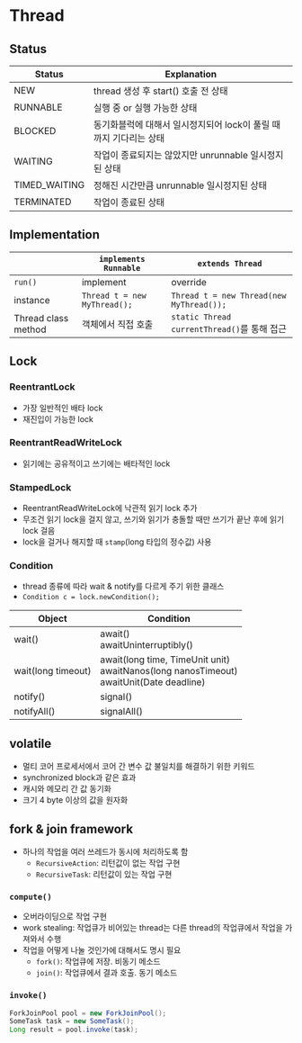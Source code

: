 # Thread

## Status

|Status|Explanation|
|--|--|
|NEW|thread 생성 후 start() 호출 전 상태|
|RUNNABLE|실행 중 or 실행 가능한 상태|
|BLOCKED|동기화블럭에 대해서 일시정지되어 lock이 풀릴 때까지 기다리는 상태|
|WAITING|작업이 종료되지는 않았지만 unrunnable 일시정지된 상태|
|TIMED_WAITING|정해진 시간만큼 unrunnable 일시정지된 상태|
|TERMINATED|작업이 종료된 상태|

## Implementation

||`implements Runnable`|`extends Thread`|
|--|--|--|
|`run()`|implement|override|
|instance|`Thread t = new MyThread();`|`Thread t = new Thread(new MyThread());`|
|Thread class method|객체에서 직접 호출|`static Thread currentThread()`를 통해 접근|

## Lock

### ReentrantLock
- 가장 일반적인 배타 lock
- 재진입이 가능한 lock

### ReentrantReadWriteLock
- 읽기에는 공유적이고 쓰기에는 배타적인 lock

### StampedLock
- ReentrantReadWriteLock에 낙관적 읽기 lock 추가
- 무조건 읽기 lock을 걸지 않고, 쓰기와 읽기가 충돌할 때만 쓰기가 끝난 후에 읽기 lock 걸음
- lock을 걸거나 해지할 때 `stamp`(long 타입의 정수값) 사용

### Condition
- thread 종류에 따라 wait & notify를 다르게 주기 위한 클래스
- `Condition c = lock.newCondition();`

|Object|Condition|
|--|--|
|wait()|await()<br>awaitUninterruptibly()|
|wait(long timeout)|await(long time, TimeUnit unit)<br>awaitNanos(long nanosTimeout)<br>awaitUnit(Date deadline)|
|notify()|signal()|
|notifyAll()|signalAll()|

## volatile
- 멀티 코어 프로세서에서 코어 간 변수 값 불일치를 해결하기 위한 키워드
- synchronized block과 같은 효과
- 캐시와 메모리 간 값 동기화
- 크기 4 byte 이상의 값을 원자화

## fork & join framework
- 하나의 작업을 여러 쓰레드가 동시에 처리하도록 함
  - `RecursiveAction`: 리턴값이 없는 작업 구현
  - `RecursiveTask`: 리턴값이 있는 작업 구현

### `compute()`
- 오버라이딩으로 작업 구현
- work stealing: 작업큐가 비어있는 thread는 다른 thread의 작업큐에서 작업을 가져와서 수행
- 작업을 어떻게 나눌 것인가에 대해서도 명시 필요
  - `fork()`: 작업큐에 저장. 비동기 메소드
  - `join()`: 작업큐에서 결과 호출. 동기 메소드

### `invoke()`
```java
ForkJoinPool pool = new ForkJoinPool();
SomeTask task = new SomeTask();
Long result = pool.invoke(task);
```
